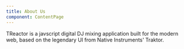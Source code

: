 ```yaml
---
title: About Us
component: ContentPage
---
```

TReactor is a javscript digital DJ mixing application built for
the modern web, based on the legendary UI from Native Instruments' Traktor.
